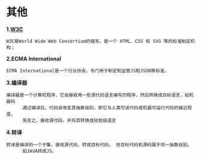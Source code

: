 # 其他

**1.[W3C](http://www.chinaw3c.org/)**

    W3C是World Wide Web Consortium的缩写，是一个 HTML、CSS 和 SVG 等的标准制定机构；

**2.ECMA International**

    ECMA International是一个行业协会，专门用于制定和监管JS和JSON等标准。

**3.编译器**

    编译器是一个计算机程序，它会接收用一些源代码语言编写的程序，然后转换成目标语言，如机器码
          通过编译后，代码会改变其抽象级别，即它与人类可读代码或机器可运行代码的接近程度。
          简言之，接收源代码，并将其转换成较低级语言

**4.转译**

    转译是编译的一个子集，接收源代码，转成目标代码。 但目标代码和源码属于同一抽象级别。
          如JAVA转成JS。


